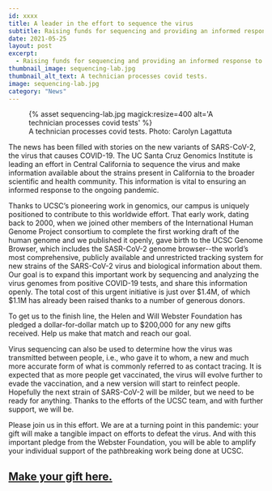 ```yaml
---
id: xxxx
title: A leader in the effort to sequence the virus
subtitle: Raising funds for sequencing and providing an informed response to the pandemic
date: 2021-05-25
layout: post
excerpt:
  - Raising funds for sequencing and providing an informed response to the pandemic
thumbnail_image: sequencing-lab.jpg
thumbnail_alt_text: A technician processes covid tests.
image: sequencing-lab.jpg
category: "News"
---
```

<figure class="inline-image right">
{% asset sequencing-lab.jpg magick:resize=400 alt='A technician processes covid tests' %}
<figcaption>A technician processes covid tests. Photo: Carolyn Lagattuta</figcaption></figure>
The news has been filled with stories on the new variants of SARS-CoV-2, the virus that causes COVID-19. The UC Santa Cruz Genomics Institute is leading an effort in Central California to sequence the virus and make information available about the strains present in California to the broader scientific and health community. This information is vital to ensuring an informed response to the ongoing pandemic.

Thanks to UCSC’s pioneering work in genomics, our campus is uniquely positioned to contribute to this worldwide effort. That early work, dating back to 2000, when we joined other members of the International Human Genome Project consortium to complete the first working draft of the human genome and we published it openly, gave birth to the UCSC Genome Browser, which includes the SASR-CoV-2 genome browser--the world’s most comprehensive, publicly available and unrestricted tracking system for new strains of the SARS-CoV-2 virus and biological information about them.  Our goal is to expand this important work by sequencing and analyzing the virus genomes from positive COVID-19 tests, and share this information openly. The total cost of this urgent initiative is just over $1.4M, of which $1.1M has already been raised thanks to a number of generous donors.

To get us to the finish line, the Helen and Will Webster Foundation has pledged a dollar-for-dollar match up to $200,000 for any new gifts received. Help us make that match and reach our goal.

Virus sequencing can also be used to determine how the virus was transmitted between people, i.e., who gave it to whom, a new and much more accurate form of what is commonly referred to as contact tracing. It is expected that as more people get vaccinated, the virus will evolve further to evade the vaccination, and a new version will start to reinfect people. Hopefully the next strain of SARS-CoV-2 will be milder, but we need to be ready for anything. Thanks to the efforts of the UCSC team, and with further support, we will be.

Please join us in this effort. We are at a turning point in this pandemic: your gift will make a tangible impact on efforts to defeat the virus. And with this important pledge from the Webster Foundation, you will be able to amplify your individual support of the pathbreaking work being done at UCSC.

[Make your gift here.](https://secure.ucsc.edu/s/1069/bp18/interior.aspx?sid=1069&gid=1001&pgid=780&cid=1749&dids=1078&appealcode=5SE031821GENSEQ)
---

